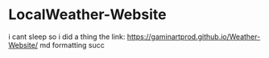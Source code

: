 # LocalWeather-Website
 i cant sleep so i did a thing
the link: https://gaminartprod.github.io/Weather-Website/
md formatting succ
